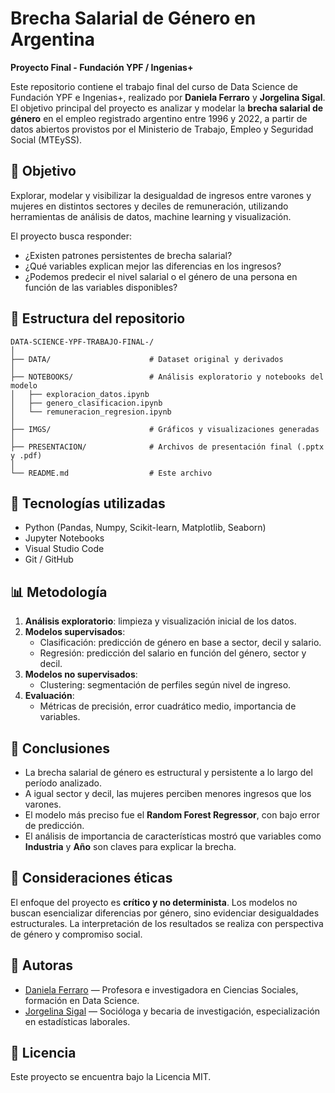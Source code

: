 # Brecha Salarial de Género en Argentina

**Proyecto Final - Fundación YPF / Ingenias+**

Este repositorio contiene el trabajo final del curso de Data Science de Fundación YPF e Ingenias+, realizado por **Daniela Ferraro** y **Jorgelina Sigal**. El objetivo principal del proyecto es analizar y modelar la **brecha salarial de género** en el empleo registrado argentino entre 1996 y 2022, a partir de datos abiertos provistos por el Ministerio de Trabajo, Empleo y Seguridad Social (MTEySS).

## 🌟 Objetivo

Explorar, modelar y visibilizar la desigualdad de ingresos entre varones y mujeres en distintos sectores y deciles de remuneración, utilizando herramientas de análisis de datos, machine learning y visualización.

El proyecto busca responder:

- ¿Existen patrones persistentes de brecha salarial?
- ¿Qué variables explican mejor las diferencias en los ingresos?
- ¿Podemos predecir el nivel salarial o el género de una persona en función de las variables disponibles?

## 📁 Estructura del repositorio

```
DATA-SCIENCE-YPF-TRABAJO-FINAL-/
│
├── DATA/                      # Dataset original y derivados
│
├── NOTEBOOKS/                 # Análisis exploratorio y notebooks del modelo
│   ├── exploracion_datos.ipynb
│   ├── genero_clasificacion.ipynb
│   └── remuneracion_regresion.ipynb
│
├── IMGS/                      # Gráficos y visualizaciones generadas
│
├── PRESENTACION/              # Archivos de presentación final (.pptx y .pdf)
│
└── README.md                  # Este archivo
```

## 🧪 Tecnologías utilizadas

- Python (Pandas, Numpy, Scikit-learn, Matplotlib, Seaborn)
- Jupyter Notebooks
- Visual Studio Code
- Git / GitHub

## 📊 Metodología

1. **Análisis exploratorio**: limpieza y visualización inicial de los datos.
2. **Modelos supervisados**:
   - Clasificación: predicción de género en base a sector, decil y salario.
   - Regresión: predicción del salario en función del género, sector y decil.
3. **Modelos no supervisados**:
   - Clustering: segmentación de perfiles según nivel de ingreso.
4. **Evaluación**:
   - Métricas de precisión, error cuadrático medio, importancia de variables.

## 📌 Conclusiones

- La brecha salarial de género es estructural y persistente a lo largo del período analizado.
- A igual sector y decil, las mujeres perciben menores ingresos que los varones.
- El modelo más preciso fue el **Random Forest Regressor**, con bajo error de predicción.
- El análisis de importancia de características mostró que variables como **Industria** y **Año** son claves para explicar la brecha.

## 🧠 Consideraciones éticas

El enfoque del proyecto es **crítico y no determinista**. Los modelos no buscan esencializar diferencias por género, sino evidenciar desigualdades estructurales. La interpretación de los resultados se realiza con perspectiva de género y compromiso social.

## 👥 Autoras

- [Daniela Ferraro](https://github.com/Dferraro25) — Profesora e investigadora en Ciencias Sociales, formación en Data Science.
- [Jorgelina Sigal](https://github.com/jorgelinasigal) — Socióloga y becaria de investigación, especialización en estadísticas laborales.

## 📄 Licencia

Este proyecto se encuentra bajo la Licencia MIT.

